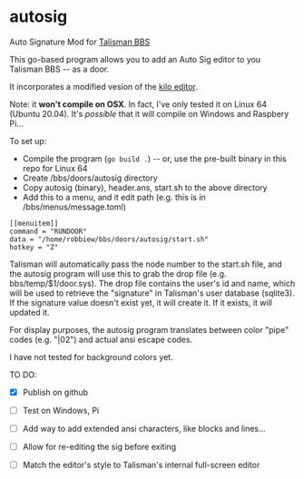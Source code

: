 # autosig
Auto Signature Mod for [Talisman BBS](https://talismanbbs.com/)

This go-based program allows you to add an Auto Sig editor to you Talisman BBS -- as a door. 

It incorporates a modified vesion of the [kilo editor](https://github.com/bediger4000/kilo-in-go). 

Note: it **won't compile on OSX**. In fact, I've only tested it on Linux 64 (Ubuntu 20.04). It's *possible* that it will compile on Windows and Raspbery Pi...

To set up:

- Compile the program (`go build .`) -- or, use the pre-built binary in this repo for Linux 64
- Create /bbs/doors/autosig directory
- Copy autosig (binary), header.ans, start.sh to the above directory 
- Add this to a menu, and it edit path (e.g. this is in /bbs/menus/message.toml)

```
[[menuitem]]
command = "RUNDOOR"
data = "/home/robbiew/bbs/doors/autosig/start.sh"
hotkey = "Z"
```

Talisman will automatically pass the node number to the start.sh file, and the autosig program will use this to grab the drop file (e.g. bbs/temp/$1/door.sys). The drop file contains the user's id and name, which will be used to retrieve the "signature" in Talisman's user database (sqlite3). If the signature value doesn't exist yet, it will create it. If it exists, it will updated it.

For display purposes, the autosig program translates between color "pipe" codes (e.g. "|02") and actual ansi escape codes.

I have not tested for background colors yet.

TO DO:
- [x] Publish on github
- [ ] Test on Windows, Pi
- [ ] Add way to add extended ansi characters, like blocks and lines...
- [ ] Allow for re-editing the sig before exiting
- [ ] Match the editor's style to Talisman's internal full-screen editor

